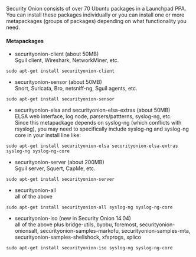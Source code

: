 Security Onion consists of over 70 Ubuntu packages in a Launchpad PPA.  You can install these packages individually or you can install one or more metapackages (groups of packages) depending on what functionality you need.

#### Metapackages ####

  * securityonion-client (about 50MB)  
Sguil client, Wireshark, NetworkMiner, etc.
```
sudo apt-get install securityonion-client
```
  * securityonion-sensor (about 50MB)  
Snort, Suricata, Bro, netsniff-ng, Sguil agents, etc.
```
sudo apt-get install securityonion-sensor
```
  * securityonion-elsa and securityonion-elsa-extras (about 50MB)  
ELSA web interface, log node, parsers/pattterns, syslog-ng, etc.  
Since this metapackage depends on syslog-ng (which conflicts with rsyslog), you may need to specifically include syslog-ng and syslog-ng core in your install line like:
```
sudo apt-get install securityonion-elsa securityonion-elsa-extras syslog-ng syslog-ng-core
```
  * securityonion-server (about 200MB)  
Sguil server, Squert, CapMe, etc.
```
sudo apt-get install securityonion-server
```
  * securityonion-all  
all of the above
```
sudo apt-get install securityonion-all syslog-ng syslog-ng-core
```
  * securityonion-iso (new in Security Onion 14.04)  
all of the above plus bridge-utils, byobu, foremost, securityonion-onionsalt, securityonion-samples-markofu, securityonion-samples-mta, securityonion-samples-shellshock, xfsprogs, xplico
```
sudo apt-get install securityonion-iso syslog-ng syslog-ng-core
```